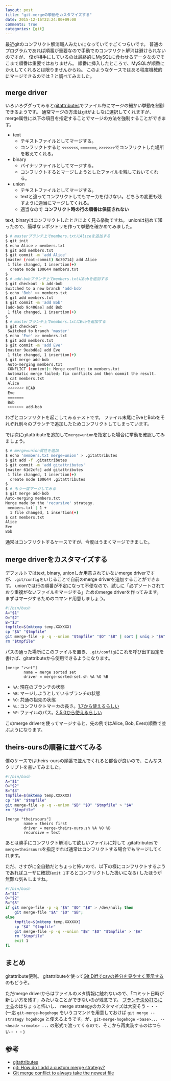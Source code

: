 ```yaml
---
layout: post
title: "git-mergeの挙動をカスタマイズする"
date: 2015-12-16T22:24:00+09:00
comments: true
categories: [git]
---
```


最近gitのコンフリクト解消職人みたいになっていてすごくつらいです。
普通のプログラムであれば順番が重要なので手動でのコンフリクト解消は避けられないのですが、
僕が相手にしているのは最終的にMySQLに食わせるデータなのでそこまで順番は重要ではありません。
順番に挿入したところで、MySQLが順番にかえしてくれるとは限りませんからね。
このようなケースではある程度機械的にマージできるのでは？と調べてみました。

<!-- More -->

## merge driver

いろいろググってみると[gitattributes](http://git-scm.com/docs/gitattributes)でファイル毎にマージの細かい挙動を制御できるようです。
通常マージの方法はgitがよしなに選択してくれますが、merge属性に以下の項目を指定することでマージの方法を強制することができます。

- text
  - テキストファイルとしてマージする。
  - コンフリクトすると `<<<<<<<`, `=======`, `>>>>>>>`でコンフリクトした場所を教えてくれる。
- binary
  - バイナリファイルとしてマージする。
  - コンフリクトするとマージしようとしたファイルを残しておいてくれる。
- union
  - テキストファイルとしてマージする。
  - textと違ってコンフリクトしてもマーカを付けない。どちらの変更も残すように適当にマージしてくれる。
  - 適当なので **コンフリクト時の行の順番は保証されない**

text, binaryはコンフリクトしたときによく見る挙動ですね。
unionは初めて知ったので、簡単なレポジトリを作って挙動を確かめてみました。

``` bash
$ # masterブランチ上でmembers.txtにAliceを追加する
$ git init
$ echo Alice > members.txt
$ git add members.txt
$ git commit -m 'add Alice'
[master (root-commit) 8c39714] add Alice
 1 file changed, 1 insertion(+)
  create mode 100644 members.txt
$
$ # add-bobブランチ上でmembers.txtにBobを追加する
$ git checkout -b add-bob
Switched to a new branch 'add-bob'
$ echo 'Bob' >> members.txt
$ git add members.txt
$ git commit -m 'add Bob'
[add-bob 9c406ae] add Bob
 1 file changed, 1 insertion(+)
$
$ # masterブランチ上でmembers.txtにEveを追加する
$ git checkout -
 Switched to branch 'master'
$ echo 'Eve' >> members.txt
$ git add members.txt
$ git commit -m 'add Eve'
[master 9eabd8a] add Eve
 1 file changed, 1 insertion(+)
$ git merge add-bob
 Auto-merging members.txt
 CONFLICT (content): Merge conflict in members.txt
 Automatic merge failed; fix conflicts and then commit the result.
$ cat members.txt
 Alice
 <<<<<<< HEAD
 Eve
 =======
 Bob
 >>>>>>> add-bob
```

わざとコンフリクトを起こしてみるテストです。
ファイル末尾にEveとBobをそれぞれ別々のブランチで追加したためコンフリクトしてしまっています。

では次にgitattributeを追加して`merge=union`を指定した場合に挙動を確認してみましょう。

``` bash
$ # merge=union属性を追加
$ echo 'members.txt merge=union' > .gitattributes
$ git add -f .gitattributes
$ git commit -m 'add gitattributes'
[master 61d2cfc] add gitattributes
 1 file changed, 1 insertion(+)
  create mode 100644 .gitattributes
$
$ # もう一度マージしてみる
$ git merge add-bob
Auto-merging members.txt
Merge made by the 'recursive' strategy.
 members.txt | 1 +
  1 file changed, 1 insertion(+)
$ cat members.txt
Alice
Eve
Bob
```

通常はコンフリクトするケースですが、今度はうまくマージできました。

## merge driverをカスタマイズする

デフォルトではtext, binary, unionしか用意されていないmerge driverですが、`.git/config`をいじることで自前のmerge driverを追加することができます。
unionでは行の順番が不定になって不便なので、試しに「必ずソートされており重複がないファイルをマージする」ためのmerge driverを作ってみます。
まずはマージするためのコマンド用意しましょう。

``` bash merge-sorted-set.sh
#!/bin/bash
A="$1"
O="$2"
B="$3"
tmpfile=$(mktemp temp.XXXXXX)
cp "$A" "$tmpfile"
git merge-file -p -q --union "$tmpfile" "$O" "$B" | sort | uniq > "$A"
rm "$tmpfile"
```

パスの通った場所にこのファイルを置き、`.git/config`にこれを呼び出す設定を書けば、gitattributeから使用できるようになります。

``` plain .git/config
[merge "zset"]
        name = merge sorted set
        driver = merge-sorted-set.sh %A %O %B
```

- `%A`: 現在のブランチの状態
- `%B`: マージしようとしているブランチの状態
- `%O`: 共通の祖先の状態
- `%L`: コンフリクトマーカの長さ。[1.7から使えるらしい](https://github.com/git/git/commit/23a64c9e771e3caf19cf2ee9a32c8942ddde4a81)
- `%P`: ファイルのパス。[2.5.0から使えるらしい](https://github.com/git/git/commit/ef45bb1f8156030446658d5bfb3983ce214a9e16)

このmerge driverを使ってマージすると、先の例ではAlice, Bob, Eveの順番で並ぶようになります。


## theirs-oursの順番に並べてみる

僕のケースではtheirs-oursの順番で並んでくれると都合が良いので、こんなスクリプトを書いてみました。

``` bash merge-theirs-ours.sh
#!/bin/bash
A="$1"
O="$2"
B="$3"
tmpfile=$(mktemp temp.XXXXXX)
cp "$A" "$tmpfile"
git merge-file -p -q --union "$B" "$O" "$tmpfile" > "$A"
rm "$tmpfile"
```

``` plain .git/config
[merge "theirsours"]
        name = theirs first
        driver = merge-theirs-ours.sh %A %O %B
        recursive = text
```

あとは勝手にコンフリクト解消して欲しいファイルに対して
.gitattributesで`merge=theirsours`を指定すれば通常はコンフリクトする場合でもマージしてくれます。


ただ、さすがに全自動だとちょっと怖いので、以下の様にコンフリクトするようであればユーザに確認(`exit 1`するとコンフリクトした扱いになる)
したほうが無難な気もしますね。

``` bash merge-theirs-ours.sh
#!/bin/bash
A="$1"
O="$2"
B="$3"
if git merge-file -p -q "$A" "$O" "$B" > /dev/null; then
    git merge-file "$A" "$O" "$B";
else
    tmpfile=$(mktemp temp.XXXXXX)
    cp "$A" "$tmpfile"
    git merge-file -p -q --union "$B" "$O" "$tmpfile" > "$A"
    rm "$tmpfile"
    exit 1
fi
```

## まとめ

gitattribute便利。
gitattributeを使って[Git Diffでcsvの差分を見やすく表示する](http://shogo82148.github.io/blog/2015/03/24/git-diff-csv/)のもどうぞ。

ただmerge driverからはファイルのメタ情報に触れないので、「コミット日時が新しい方を残す」みたいなことができないのが残念です。
[ブランチ決め打ちにする](http://stackoverflow.com/questions/7607125/git-merge-conflict-to-always-take-the-newest-file)のはちょっと怖いし、
merge strategyのカスタマイズは大変そう・・・
(一応 `git-merge-hogehoge` をいうコマンドを用意しておけば `git merge --strategy hogehoge` と使えるようです。が、`git-merge-hogehoge <base>... -- <head> <remote> ...` の形式で渡ってくるので、そこから再実装するのはつらい・・・)

## 参考

- [gitattributes](http://git-scm.com/docs/gitattributes)
- [git: How do I add a custom merge strategy?](http://stackoverflow.com/questions/23140240/git-how-do-i-add-a-custom-merge-strategy)
- [Git merge conflict to always take the newest file](http://stackoverflow.com/questions/7607125/git-merge-conflict-to-always-take-the-newest-file)
